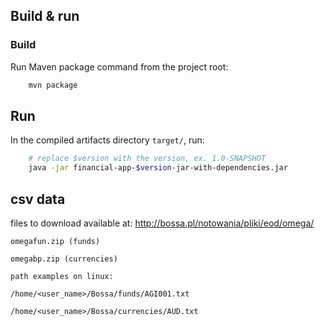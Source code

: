 ## Build & run
### Build
Run Maven package command from the project root:
```bash
    mvn package
```
## Run
In the compiled artifacts directory `target/`, run:
```bash
    # replace $version with the version, ex. 1.0-SNAPSHOT
    java -jar financial-app-$version-jar-with-dependencies.jar
```

## csv data

files to download available at:
http://bossa.pl/notowania/pliki/eod/omega/

```
omegafun.zip (funds)

omegabp.zip (currencies)
```


```
path examples on linux:

/home/<user_name>/Bossa/funds/AGI001.txt

/home/<user_name>/Bossa/currencies/AUD.txt
```